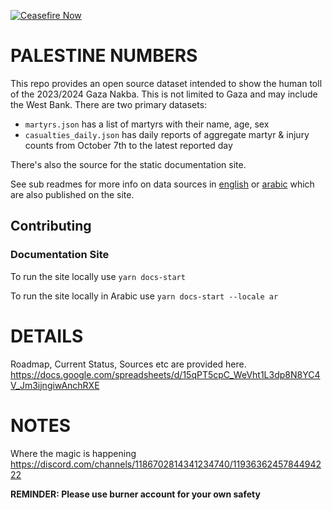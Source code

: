 [![Ceasefire Now](https://badge.techforpalestine.org/default)](https://techforpalestine.org/learn-more)

# PALESTINE NUMBERS

This repo provides an open source dataset intended to show the human toll of the 2023/2024 Gaza Nakba. This is not limited to Gaza and may include the West Bank. There are two primary datasets:

- `martyrs.json` has a list of martyrs with their name, age, sex
- `casualties_daily.json` has daily reports of aggregate martyr & injury counts from October 7th to the latest reported day

There's also the source for the static documentation site.

See sub readmes for more info on data sources in [english](site/docs) or [arabic](site/i18n/ar/docusaurus-plugin-content-docs) which are also published on the site.

## Contributing

### Documentation Site

To run the site locally use `yarn docs-start`

To run the site locally in Arabic use `yarn docs-start --locale ar`

# DETAILS

Roadmap, Current Status, Sources etc are provided here.
https://docs.google.com/spreadsheets/d/15qPT5cpC_WeVht1L3dp8N8YC4V_Jm3ijngiwAnchRXE

# NOTES

Where the magic is happening https://discord.com/channels/1186702814341234740/1193636245784494222

**REMINDER: Please use burner account for your own safety**
